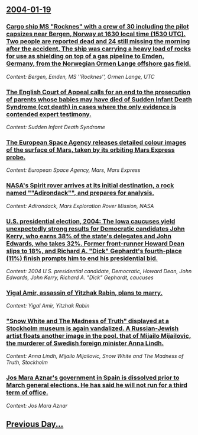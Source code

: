 ## [2004-01-19](/news/2004/01/19/index.md)

### [ Cargo ship MS "Rocknes" with a crew of 30 including the pilot capsizes near Bergen, Norway at 1630 local time (1530 UTC). Two people are reported dead and 24 still missing the morning after the accident. The ship was carrying a heavy load of rocks for use as shielding on top of a gas pipeline to Emden, Germany, from the Norwegian Ormen Lange offshore gas field.](/news/2004/01/19/cargo-ship-ms-rocknes-with-a-crew-of-30-including-the-pilot-capsizes-near-bergen-norway-at-1630-local-time-1530-utc-two-people-are-re.md)
_Context: Bergen, Emden, MS ''Rocknes'', Ormen Lange, UTC_

### [ The English Court of Appeal calls for an end to the prosecution of parents whose babies may have died of Sudden Infant Death Syndrome (cot death) in cases where the only evidence is contended expert testimony.](/news/2004/01/19/the-english-court-of-appeal-calls-for-an-end-to-the-prosecution-of-parents-whose-babies-may-have-died-of-sudden-infant-death-syndrome-cot.md)
_Context: Sudden Infant Death Syndrome_

### [ The European Space Agency releases detailed colour images of the surface of Mars, taken by its orbiting Mars Express probe.](/news/2004/01/19/the-european-space-agency-releases-detailed-colour-images-of-the-surface-of-mars-taken-by-its-orbiting-mars-express-probe.md)
_Context: European Space Agency, Mars, Mars Express_

### [ NASA's Spirit rover arrives at its initial destination, a rock named ""Adirondack"", and prepares for analysis.](/news/2004/01/19/nasa-s-spirit-rover-arrives-at-its-initial-destination-a-rock-named-adirondack-and-prepares-for-analysis.md)
_Context: Adirondack, Mars Exploration Rover Mission, NASA_

### [ U.S. presidential election, 2004: The Iowa caucuses yield unexpectedly strong results for Democratic candidates John Kerry, who earns 38% of the state's delegates and John Edwards, who takes 32%. Former front-runner Howard Dean slips to 18%, and Richard A. "Dick" Gephardt's fourth-place (11%) finish prompts him to end his presidential bid.](/news/2004/01/19/u-s-presidential-election-2004-the-iowa-caucuses-yield-unexpectedly-strong-results-for-democratic-candidates-john-kerry-who-earns-38-o.md)
_Context: 2004 U.S. presidential candidate, Democratic, Howard Dean, John Edwards, John Kerry, Richard A. "Dick" Gephardt, caucuses_

### [ Yigal Amir, assassin of Yitzhak Rabin, plans to marry.](/news/2004/01/19/yigal-amir-assassin-of-yitzhak-rabin-plans-to-marry.md)
_Context: Yigal Amir, Yitzhak Rabin_

### [ "Snow White and The Madness of Truth" displayed at a Stockholm museum is again vandalized. A Russian-Jewish artist floats another image in the pool, that of Mijailo Mijailovic, the murderer of Swedish foreign minister Anna Lindh.](/news/2004/01/19/snow-white-and-the-madness-of-truth-displayed-at-a-stockholm-museum-is-again-vandalized-a-russian-jewish-artist-floats-another-image-in.md)
_Context: Anna Lindh, Mijailo Mijailovic, Snow White and The Madness of Truth, Stockholm_

### [ Jos Mara Aznar's government in Spain is dissolved prior to March general elections. He has said he will not run for a third term of office.](/news/2004/01/19/jose-maria-aznar-s-government-in-spain-is-dissolved-prior-to-march-general-elections-he-has-said-he-will-not-run-for-a-third-term-of-offic.md)
_Context: Jos Mara Aznar_

## [Previous Day...](/news/2004/01/18/index.md)

